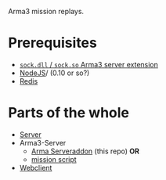 Arma3 mission replays.

# Prerequisites

* [`sock.dll` / `sock.so` Arma3 server extension](http://forums.bistudio.com/showthread.php?178327-Node-js-Extension-for-Arma-3-%28sock-sqf-sock-dll-sock-rpc%29)
* [NodeJS](https://nodejs.org)/ (0.10 or so?)
* [Redis](http://redis.io/)

# Parts of the whole

* [Server](https://github.com/gruppe-adler/ar3play-server) 
* Arma3-Server
  * [Arma Serveraddon](https://github.com/gruppe-adler/ar3play-addon) (this repo) **OR**
  * [mission script](https://github.com/gruppe-adler/ar3play-examplemission.stratis)
* [Webclient](https://github.com/gruppe-adler/ar3play-web)

